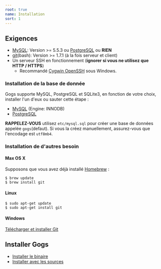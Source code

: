 ```yaml
---
root: true
name: Installation
sort: 1
---
```


## Exigences

- [MySQL](http://dev.mysql.com): Version >= 5.5.3 ou [PostgreSQL](http://www.postgresql.org/) ou **RIEN**
- [git](http://git-scm.com/)(bash): Version >= 1.7.1 (à la fois serveur et client)
- Un serveur SSH en fonctionnement (**ignorer si vous ne utilisez que HTTP / HTTPS**)
    - Recommandé [Cygwin OpenSSH](http://docs.oracle.com/cd/E24628_01/install.121/e22624/preinstall_req_cygwin_ssh.htm) sous Windows.

### Installation de la base de donnée

Gogs supporte MySQL, PostgreSQL et SQLite3, en fonction de votre choix, installer l'un d'eux ou sauter cette étape :

- [MySQL](http://dev.mysql.com/downloads/mysql/) (Engine: INNODB)
- [PostgreSQL](http://www.postgresql.org/download/)

**RAPPELEZ-VOUS** utilisez `etc/mysql.sql` pour créer une base de données appelée `gogs`(defaut). Si vous la créez manuellement, assurez-vous que l'encodage est `utf8mb4`.

### Installation de d'autres besoin
#### Max OS X

Supposons que vous avez déjà installé [Homebrew](http://brew.sh/) :

```
$ brew update
$ brew install git
```

#### Linux

```
$ sudo apt-get update
$ sudo apt-get install git
```

#### Windows

[Télécharger et installer Git](http://git-scm.com/downloads)

## Installer Gogs

- [Installer le binaire](http://gogs.io/docs/installation/install_from_binary.html)
- [Installer avec les sources](http://gogs.io/docs/installation/install_from_source.html)
